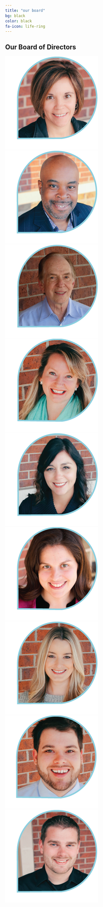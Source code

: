 ```yaml
---
title: "our board"
bg: black
color: black
fa-icon: life-ring
---
```


<h2>Our Board of Directors</h2>
<section class="one-third">
	<img src="/img/staff/allison-vetter.png">
</section>
<section class="one-third">
	<img src="/img/staff/byron-burrell.png">
</section>
<section class="one-third">
	<img src="/img/staff/jay-raphael.png">
</section>
<section class="one-third">
	<img src="/img/staff/jen-ryken.png">
</section>
<section class="one-third">
	<img src="/img/staff/melanie-leach.png">
</section>
<section class="one-third">
	<img src="/img/staff/rachael-lipscomb.png">
</section>
<section class="one-third">
	<img src="/img/staff/rachel-shaw.png">
</section>
<section class="one-third">
	<img src="/img/staff/ricky-williams.png">
</section>
<section class="one-third">
	<img src="/img/staff/ryan-mcalmon.png">
</section>